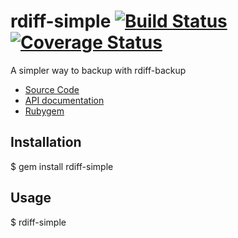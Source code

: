 rdiff-simple [![Build Status](https://travis-ci.org/ketiko/rdiff-simple.png?branch=master)](https://travis-ci.org/ketiko/rdiff-simple) [![Coverage Status](https://coveralls.io/repos/ketiko/rdiff-simple/badge.png)](https://coveralls.io/r/ketiko/rdiff-simple)
============

A simpler way to backup with rdiff-backup

* [Source Code](http://github.com/ketiko/rdiff-simple)
* [API documentation](http://rubydoc.info/github/ketiko/rdiff-simple/master)
* [Rubygem](http://rubygems.org/gems/rdiff-simple)

## Installation

$ gem install rdiff-simple

## Usage

$ rdiff-simple
